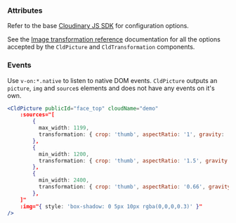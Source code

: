 ### Attributes

Refer to the base [Cloudinary JS SDK](https://github.com/cloudinary/cloudinary_js#configuration) for configuration options.

See the [Image transformation reference](https://cloudinary.com/documentation/image_transformation_reference) documentation for all the options accepted by the `CldPicture` and `CldTransformation` components.

### Events

Use `v-on:*.native` to listen to native DOM events. `CldPicture` outputs an `picture`, `img` and `source`s elements and does not have any events on it's own.

```jsx
<CldPicture publicId="face_top" cloudName="demo"
    :sources="[
        {
          max_width: 1199,
          transformation: { crop: 'thumb', aspectRatio: '1', gravity: 'body'  }
        },
        {
          min_width: 1200,
          transformation: { crop: 'thumb', aspectRatio: '1.5', gravity: 'body'  }
        },
        {
          min_width: 2400,
          transformation: { crop: 'thumb', aspectRatio: '0.66', gravity: 'body'  }
        },
    ]"
    :img="{ style: 'box-shadow: 0 5px 10px rgba(0,0,0,0.3)' }"
/>
```
